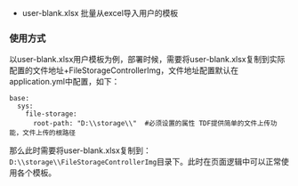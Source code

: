 * user-blank.xlsx 批量从excel导入用户的模板

### 使用方式
以user-blank.xlsx用户模板为例，部署时候，需要将user-blank.xlsx复制到实际配置的文件地址+FileStorageControllerImg，文件地址配置默认在application.yml中配置，如下：
```
base:
  sys:
    file-storage:
      root-path: "D:\\storage\\"  #必须设置的属性 TDF提供简单的文件上传功能，文件上传的根路径
```
那么此时需要将user-blank.xlsx复制到：`D:\\storage\\FileStorageControllerImg`目录下。此时在页面逻辑中可以正常使用各个模板。